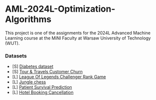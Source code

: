 # AML-2024L-Optimization-Algorithms
This project is one of the assignments for the 2024L Advanced Machine Learning course at the MiNI Faculty at Warsaw University of Technology (WUT).

### Datasets

* [S] [Diabetes dataset](https://www.openml.org/search?type=data&sort=runs&status=active&qualities.NumberOfClasses=%3D_2&id=37)
* [S] [Tour & Travels Customer Churn](https://www.kaggle.com/datasets/tejashvi14/tour-travels-customer-churn-prediction)
* [L] [League Of Legends Challenger Rank Game](https://www.kaggle.com/datasets/gyejr95/league-of-legends-challenger-rank-game10min15min)
* [L] [Jungle chess](https://www.openml.org/search?type=data&status=active&id=40997)
* [L] [Patient Survival Prediction](https://www.kaggle.com/datasets/mitishaagarwal/patient)
* [L] [Hotel Booking Cancellation](https://www.kaggle.com/datasets/youssefaboelwafa/hotel-booking-cancellation-prediction)
